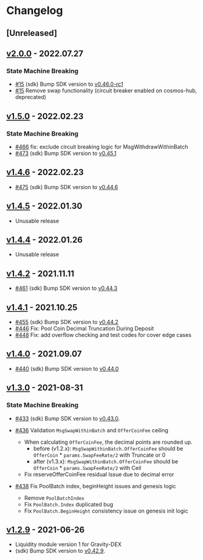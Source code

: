 <!--
Guiding Principles:

Changelogs are for humans, not machines.
There should be an entry for every single version.
The same types of changes should be grouped.
Versions and sections should be linkable.
The latest version comes first.
The release date of each version is displayed.
Mention whether you follow Semantic Versioning.

Usage:

Change log entries are to be added to the Unreleased section under the
appropriate stanza (see below). Each entry should ideally include a tag and
the Github issue reference in the following format:

* (<tag>) \#<issue-number> message

The issue numbers will later be link-ified during the release process so you do
not have to worry about including a link manually, but you can if you wish.

Types of changes (Stanzas):

"Features" for new features.
"Improvements" for changes in existing functionality.
"Deprecated" for soon-to-be removed features.
"Bug Fixes" for any bug fixes.
"Client Breaking" for breaking Protobuf, gRPC and REST routes used by end-users.
"CLI Breaking" for breaking CLI commands.
"API Breaking" for breaking exported APIs used by developers building on SDK.
"State Machine Breaking" for any changes that result in a different AppState given same genesisState and txList.
Ref: https://keepachangelog.com/en/1.0.0/
-->

<!-- markdown-link-check-disable -->

# Changelog

## [Unreleased]

## [v2.0.0](https://github.com/Gravity-Devs/liquidity/releases/tag/v2.0.0) - 2022.07.27

### State Machine Breaking

* [\#15](https://github.com/Gravity-Devs/liquidity/pull/15) (sdk) Bump SDK version to [v0.46.0-rc1](https://github.com/cosmos/cosmos-sdk/releases/tag/v0.46.0-rc1)
* [\#15](https://github.com/Gravity-Devs/liquidity/pull/15) Remove swap functionality (circuit breaker enabled on cosmos-hub, deprecated)

## [v1.5.0](https://github.com/tendermint/liquidity/releases/tag/v1.5.0) - 2022.02.23

### State Machine Breaking

* [\#466](https://github.com/tendermint/liquidity/pull/466) fix: exclude circuit breaking logic for MsgWithdrawWithinBatch
* [\#473](https://github.com/tendermint/liquidity/pull/473) (sdk) Bump SDK version to [v0.45.1](https://github.com/cosmos/cosmos-sdk/releases/tag/v0.45.1)

## [v1.4.6](https://github.com/tendermint/liquidity/releases/tag/v1.4.6) - 2022.02.23

* [\#475](https://github.com/tendermint/liquidity/pull/475) (sdk) Bump SDK version to [v0.44.6](https://github.com/cosmos/cosmos-sdk/releases/tag/v0.44.6)

## [v1.4.5](https://github.com/tendermint/liquidity/releases/tag/v1.4.5) - 2022.01.30

* Unusable release

## [v1.4.4](https://github.com/tendermint/liquidity/releases/tag/v1.4.4) - 2022.01.26

* Unusable release

## [v1.4.2](https://github.com/tendermint/liquidity/releases/tag/v1.4.2) - 2021.11.11

* [\#461](https://github.com/tendermint/liquidity/pull/461) (sdk) Bump SDK version to [v0.44.3](https://github.com/cosmos/cosmos-sdk/releases/tag/v0.44.3)

## [v1.4.1](https://github.com/tendermint/liquidity/releases/tag/v1.4.1) - 2021.10.25

* [\#455](https://github.com/tendermint/liquidity/pull/455) (sdk) Bump SDK version to [v0.44.2](https://github.com/cosmos/cosmos-sdk/releases/tag/v0.44.2)
* [\#446](https://github.com/tendermint/liquidity/pull/446) Fix: Pool Coin Decimal Truncation During Deposit
* [\#448](https://github.com/tendermint/liquidity/pull/448) Fix: add overflow checking and test codes for cover edge cases

## [v1.4.0](https://github.com/tendermint/liquidity/releases/tag/v1.4.0) - 2021.09.07

* [\#440](https://github.com/tendermint/liquidity/pull/440) (sdk) Bump SDK version to [v0.44.0](https://github.com/cosmos/cosmos-sdk/releases/tag/v0.44.0)

## [v1.3.0](https://github.com/tendermint/liquidity/releases/tag/v1.3.0) - 2021-08-31

### State Machine Breaking

* [\#433](https://github.com/tendermint/liquidity/pull/433) (sdk) Bump SDK version to [v0.43.0](https://github.com/cosmos/cosmos-sdk/releases/tag/v0.43.0).

* [\#436](https://github.com/tendermint/liquidity/pull/436) Validation `MsgSwapWithinBatch` and `OfferCoinFee` ceiling
  * When calculating `OfferCoinFee`, the decimal points are rounded up.
    * before (v1.2.x):  `MsgSwapWithinBatch.OfferCoinFee` should be `OfferCoin` * `params.SwapFeeRate/2` with Truncate or 0
    * after (v1.3.x):  `MsgSwapWithinBatch.OfferCoinFee` should be `OfferCoin` * `params.SwapFeeRate/2` with Ceil
  * Fix reserveOfferCoinFee residual Issue due to decimal error
  
* [\#438](https://github.com/tendermint/liquidity/pull/438) Fix PoolBatch index, beginHeight issues and genesis logic
  * Remove `PoolBatchIndex`
  * Fix `PoolBatch.Index` duplicated bug
  * Fix `PoolBatch.BeginHeight` consistency issue on genesis init logic  
  
## [v1.2.9](https://github.com/tendermint/liquidity/releases/tag/v1.2.9) - 2021-06-26

* Liquidity module version 1 for Gravity-DEX
* (sdk) Bump SDK version to [v0.42.9](https://github.com/cosmos/cosmos-sdk/releases/tag/v0.42.9).
